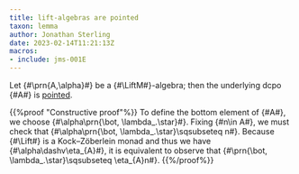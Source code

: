```yaml
---
title: lift-algebras are pointed
taxon: lemma
author: Jonathan Sterling
date: 2023-02-14T11:21:13Z
macros:
- include: jms-001E
---
```


Let {#\prn{A,\alpha}#} be a {#\LiftM#}-algebra; then the underlying dcpo {#A#} is [pointed](jms-001S).


{{%proof "Constructive proof"%}}
To define the bottom element of {#A#}, we choose {#\alpha\prn{\bot, \lambda\_.\star}#}. Fixing {#n\in A#}, we must check that {#\alpha\prn{\bot, \lambda\_.\star}\sqsubseteq n#}. Because {#\Lift#} is a Kock–Zöberlein monad and thus we have {#\alpha\dashv\eta_{A}#}, it is equivalent to observe that {#\prn{\bot, \lambda\_.\star}\sqsubseteq \eta_{A}n#}.
{{%/proof%}}
